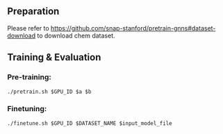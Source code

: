 ## Preparation

Please refer to https://github.com/snap-stanford/pretrain-gnns#dataset-download to download chem dataset.


## Training & Evaluation
### Pre-training: ###
```
./pretrain.sh $GPU_ID $a $b
```

### Finetuning: ###
```
./finetune.sh $GPU_ID $DATASET_NAME $input_model_file
```


